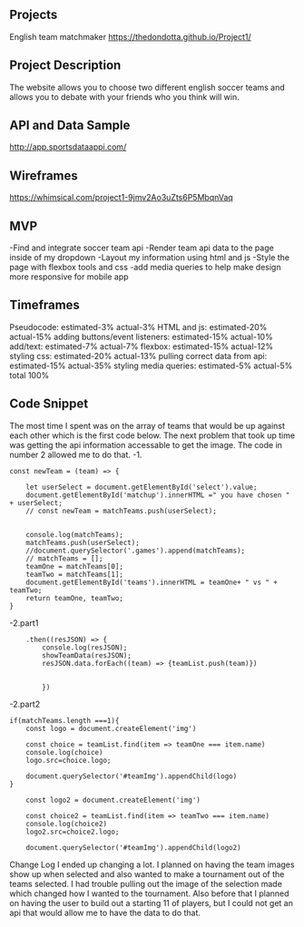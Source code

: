 ## Projects
English team matchmaker
https://thedondotta.github.io/Project1/

## Project Description
The website allows you to choose two different english soccer teams and allows you to debate with your friends who you think will win. 

## API and Data Sample
http://app.sportsdataappi.com/

## Wireframes
https://whimsical.com/project1-9jmv2Ao3uZts6P5MbqnVaq
            
## MVP
-Find and integrate soccer team api 
-Render team api data to the page inside of my dropdown
-Layout my information using html and js
-Style the page with flexbox tools and css
-add media queries to help make design more responsive for mobile app

## Timeframes
Pseudocode: estimated-3%  actual-3%
HTML and js: estimated-20%  actual-15%
adding buttons/event listeners: estimated-15% actual-10%
add/text: estimated-7%  actual-7%
flexbox: estimated-15%  actual-12%
styling css: estimated-20% actual-13%
pulling correct data from api: estimated-15%  actual-35%
styling media queries: estimated-5% actual-5%
total 100%

## Code Snippet
The most time I spent was on the array of teams that would be up against each other which is the first code below. The next problem that took up time was getting the api information accessable to get the image. The code in number 2 allowed me to do that. 
-1.
```
const newTeam = (team) => {

    let userSelect = document.getElementById('select').value;
    document.getElementById('matchup').innerHTML =" you have chosen " + userSelect;  
    // const newTeam = matchTeams.push(userSelect);
    
    
    console.log(matchTeams);
    matchTeams.push(userSelect);
    //document.querySelector('.games').append(matchTeams);
    // matchTeams = [];
    teamOne = matchTeams[0];
    teamTwo = matchTeams[1];
    document.getElementById('teams').innerHTML = teamOne+ " vs " + teamTwo;
    return teamOne, teamTwo;
}
```

-2.part1
```
    .then((resJSON) => {
        console.log(resJSON);
        showTeamData(resJSON);
        resJSON.data.forEach((team) => {teamList.push(team)})
        

        })
```

-2.part2
```
if(matchTeams.length ===1){
    const logo = document.createElement('img')

    const choice = teamList.find(item => teamOne === item.name) 
    console.log(choice)
    logo.src=choice.logo;
    
    document.querySelector('#teamImg').appendChild(logo)
}
    
    const logo2 = document.createElement('img')
    
    const choice2 = teamList.find(item => teamTwo === item.name) 
    console.log(choice2)
    logo2.src=choice2.logo;

    document.querySelector('#teamImg').appendChild(logo2)
```




Change Log
I ended up changing a lot. I planned on having the team images show up when selected and also wanted to make a tournament out of the teams selected. I had trouble pulling out the image of the selection made which changed how I wanted to the tournament. Also before that I planned on having the user to build out a starting 11 of players, but I could not get an api that would allow me to have the data to do that. 
